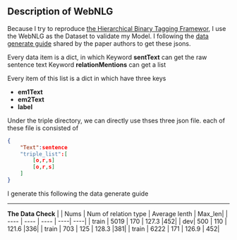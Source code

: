 ## Description of WebNLG
Because I try to reproduce [the Hierarchical Binary Tagging Framewor](https://arxiv.org/abs/1909.03227), I use the WebNLG as the Dataset to validate my Model.
I following the [data generate guide](https://github.com/weizhepei/CasRel/tree/master/data/WebNLG/raw_WebNLG) shared by the paper authors to get these jsons.

Every data item is a dict, in which 
Keyword **sentText** can get the raw sentence text
Keyword **relationMentions** can get a list

Every item of this list is a dict in which have three keys
- **em1Text**
- **em2Text**
- **label**

Under the triple directory, we can directly use thses three json file.
each of these file is consisted of 
``` json
{
    "Text":sentence
    "triple_list":[
        [o,r,s]
        [o,r,s]
    ]
}
```

I generate this following the data generate guide

---
**The Data Check**
|      |  Nums  |    Num of relation type  |   Average lenth    | Max_len|
| ---- | ---- | ---- | ----| ----|
| train | 5019 | 170 | 127.3 |452|
| dev| 500 | 110 | 121.6 |336|
| train | 703 | 125 | 128.3 |381|
| train | 6222 | 171 | 126.9 | 452|





